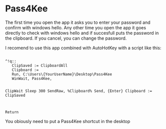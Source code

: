 # Pass4Kee
The first time you open the app it asks you to enter your password and confirm with windows hello.
Any other time you open the app it goes directly to check with windows hello and if succesfull puts the password in the clipboard.
If you cancel, you can change the password.

I recomend to use this app combined with AutoHotKey with a script like this:

<code>
^!q::
   ClipSaved := ClipboardAll
   Clipboard :=
   Run, C:\Users\{YourUserName}\Desktop\Pass4Kee
   WinWait, Pass4Kee, 
   
   ClipWait
   Sleep 300
   SendRaw, %Clipboard%
   Send, {Enter}
   Clipboard := ClipSaved
   
   
Return
</code>

You obiously need to put a Pass4Kee shortcut in the desktop
